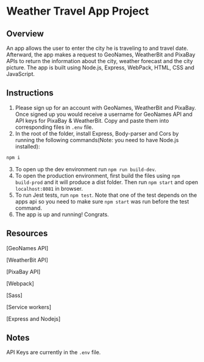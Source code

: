 # Weather Travel App Project

## Overview
An app allows the user to enter the city he is traveling to and travel date. Afterward, the app makes a request to GeoNames, WeatherBit and PixaBay APIs to return the information about the city, weather forecast and the city picture. The app is built using Node.js, Express, WebPack, HTML, CSS and JavaScript. 

## Instructions
1. Please sign up for an account with GeoNames, WeatherBit and PixaBay. Once signed up you would receive a username for GeoNames API and API keys for PixaBay & WeatherBit. Copy and paste them into corresponding files in `.env` file.
2. In the root of the folder, install Express, Body-parser and Cors by running the following commands(Note: you need to have Node.js installed):
```javascript
npm i
```
3. To open up the dev environment run `npm run build-dev`.
4. To open the production environment, first build the files using `npm build-prod` and it will produce a dist folder. Then run `npm start` and open `localhost:8081` in browser.
5. To run Jest tests, run `npm test`. Note that one of the test depends on the apps api so you need to make sure `npm start` was run before the test command.
6. The app is up and running! Congrats.

## Resources

[GeoNames API]

[WeatherBit API]

[PixaBay API]

[Webpack]

[Sass]

[Service workers]

[Express and Nodejs]

## Notes

API Keys are currently in the `.env` file. 
